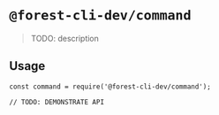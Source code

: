 # `@forest-cli-dev/command`

> TODO: description

## Usage

```
const command = require('@forest-cli-dev/command');

// TODO: DEMONSTRATE API
```
